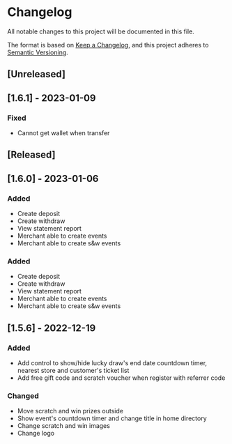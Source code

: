 # Changelog

All notable changes to this project will be documented in this file.

The format is based on [Keep a Changelog](https://keepachangelog.com/en/1.0.0/),
and this project adheres to [Semantic Versioning](https://semver.org/spec/v2.0.0.html).

## [Unreleased]

## [1.6.1] - 2023-01-09

### Fixed

- Cannot get wallet when transfer

## [Released]

## [1.6.0] - 2023-01-06

### Added

- Create deposit
- Create withdraw
- View statement report
- Merchant able to create events
- Merchant able to create s&w events

### Added

- Create deposit
- Create withdraw
- View statement report
- Merchant able to create events
- Merchant able to create s&w events

## [1.5.6] - 2022-12-19

### Added

- Add control to show/hide lucky draw's end date countdown timer, nearest store and customer's ticket list
- Add free gift code and scratch voucher when register with referrer code

### Changed

- Move scratch and win prizes outside
- Show event's countdown timer and change title in home directory
- Change scratch and win images
- Change logo
